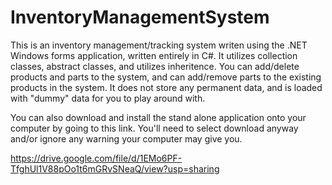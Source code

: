 # InventoryManagementSystem

This is an inventory management/tracking system writen using the .NET Windows forms application, written entirely in C#.  It utilizes collection classes, abstract classes, and utilizes inheritence.  You can add/delete products and parts to the system, and can add/remove parts to the existing products in the system.  It does not store any permanent data, and is loaded with "dummy" data for you to play around with.

You can also download and install the stand alone application onto your computer by going to this link. You'll need to select download anyway and/or ignore any warning your computer may give you.

https://drive.google.com/file/d/1EMo6PF-TfghUl1V88pOo1t6mGRvSNeaQ/view?usp=sharing
